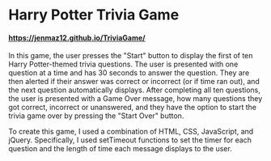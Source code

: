 # Harry Potter Trivia Game
#### https://jenmaz12.github.io/TriviaGame/
In this game, the user presses the "Start" button to display the first of ten Harry Potter-themed trivia questions. The user is presented with one question at a time and has 30 seconds to answer the question. They are then alerted if their answer was correct or incorrect (or if time ran out), and the next question automatically displays. After completing all ten questions, the user is presented with a Game Over message, how many questions they got correct, incorrect or unanswered, and they have the option to start the trivia game over by pressing the "Start Over" button.

To create this game, I used a combination of HTML, CSS, JavaScript, and jQuery. Specifically, I used setTimeout functions to set the timer for each question and the length of time each message displays to the user.